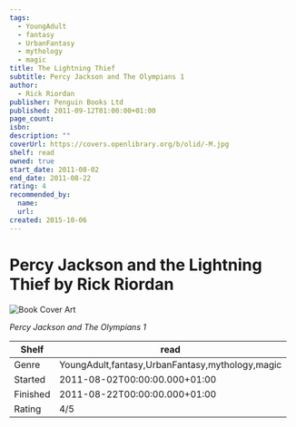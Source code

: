 ```yaml
---
tags:
  - YoungAdult
  - fantasy
  - UrbanFantasy
  - mythology
  - magic
title: The Lightning Thief
subtitle: Percy Jackson and The Olympians 1
author:
  - Rick Riordan
publisher: Penguin Books Ltd
published: 2011-09-12T01:00:00+01:00
page_count:
isbn:
description: ""
coverUrl: https://covers.openlibrary.org/b/olid/-M.jpg
shelf: read
owned: true
start_date: 2011-08-02
end_date: 2011-08-22
rating: 4
recommended_by:
  name:
  url:
created: 2015-10-06
---
```


# Percy Jackson and the Lightning Thief by Rick Riordan

![Book Cover Art](https://covers.openlibrary.org/b/olid/-M.jpg)

_Percy Jackson and The Olympians 1_

| Shelf | read |
| --- | --- |
| Genre | YoungAdult,fantasy,UrbanFantasy,mythology,magic |
| Started | 2011-08-02T00:00:00.000+01:00 |
| Finished | 2011-08-22T00:00:00.000+01:00 |
| Rating | 4/5 |
